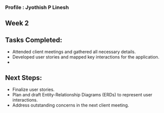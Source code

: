 ### Profile : Jyothish P Linesh 
## Week 2

## Tasks Completed:
- Attended client meetings and gathered all necessary details.
- Developed user stories and mapped key interactions for the application.
- 
## Next Steps:
- Finalize user stories.
- Plan and draft Entity-Relationship Diagrams (ERDs) to represent user interactions.
- Address outstanding concerns in the next client meeting.
